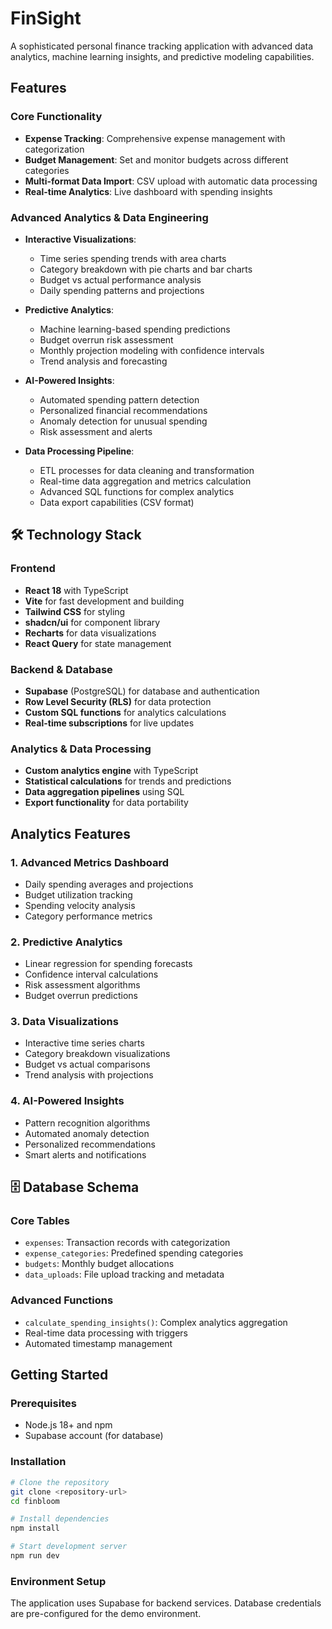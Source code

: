# FinSight

A sophisticated personal finance tracking application with advanced data analytics, machine learning insights, and predictive modeling capabilities.

##  Features

### Core Functionality
- **Expense Tracking**: Comprehensive expense management with categorization
- **Budget Management**: Set and monitor budgets across different categories
- **Multi-format Data Import**: CSV upload with automatic data processing
- **Real-time Analytics**: Live dashboard with spending insights

### Advanced Analytics & Data Engineering
- **Interactive Visualizations**: 
  - Time series spending trends with area charts
  - Category breakdown with pie charts and bar charts
  - Budget vs actual performance analysis
  - Daily spending patterns and projections

- **Predictive Analytics**:
  - Machine learning-based spending predictions
  - Budget overrun risk assessment
  - Monthly projection modeling with confidence intervals
  - Trend analysis and forecasting

- **AI-Powered Insights**:
  - Automated spending pattern detection
  - Personalized financial recommendations
  - Anomaly detection for unusual spending
  - Risk assessment and alerts

- **Data Processing Pipeline**:
  - ETL processes for data cleaning and transformation
  - Real-time data aggregation and metrics calculation
  - Advanced SQL functions for complex analytics
  - Data export capabilities (CSV format)

## 🛠 Technology Stack

### Frontend
- **React 18** with TypeScript
- **Vite** for fast development and building
- **Tailwind CSS** for styling
- **shadcn/ui** for component library
- **Recharts** for data visualizations
- **React Query** for state management

### Backend & Database
- **Supabase** (PostgreSQL) for database and authentication
- **Row Level Security (RLS)** for data protection
- **Custom SQL functions** for analytics calculations
- **Real-time subscriptions** for live updates

### Analytics & Data Processing
- **Custom analytics engine** with TypeScript
- **Statistical calculations** for trends and predictions
- **Data aggregation pipelines** using SQL
- **Export functionality** for data portability

## Analytics Features

### 1. Advanced Metrics Dashboard
- Daily spending averages and projections
- Budget utilization tracking
- Spending velocity analysis
- Category performance metrics

### 2. Predictive Analytics
- Linear regression for spending forecasts
- Confidence interval calculations
- Risk assessment algorithms
- Budget overrun predictions

### 3. Data Visualizations
- Interactive time series charts
- Category breakdown visualizations
- Budget vs actual comparisons
- Trend analysis with projections

### 4. AI-Powered Insights
- Pattern recognition algorithms
- Automated anomaly detection
- Personalized recommendations
- Smart alerts and notifications

## 🗄 Database Schema

### Core Tables
- `expenses`: Transaction records with categorization
- `expense_categories`: Predefined spending categories
- `budgets`: Monthly budget allocations
- `data_uploads`: File upload tracking and metadata

### Advanced Functions
- `calculate_spending_insights()`: Complex analytics aggregation
- Real-time data processing with triggers
- Automated timestamp management

## Getting Started

### Prerequisites
- Node.js 18+ and npm
- Supabase account (for database)

### Installation
```bash
# Clone the repository
git clone <repository-url>
cd finbloom

# Install dependencies
npm install

# Start development server
npm run dev
```

### Environment Setup
The application uses Supabase for backend services. Database credentials are pre-configured for the demo environment.
